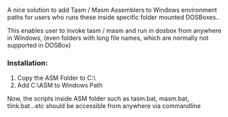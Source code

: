 
A nice solution to add Tasm / Masm Assemblers to Windows environment paths for users who runs these inside specific folder mounted DOSBoxes..

This enables user to invoke tasm / masm and run in dosbox from anywhere in Windows, (even folders with long file names, which are normally not supported in DOSBox)

### Installation:

1. Copy the ASM Folder to C:\
2. Add C:\ASM to Windows Path

Now, the scripts inside ASM folder such as tasm.bat, masm.bat, tlink.bat...etc should be accessible from anywhere via commandline


